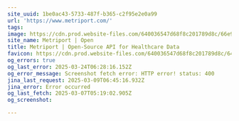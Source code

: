 ```yaml
---
site_uuid: 1be0ac43-5733-487f-b365-c2f95e2e0a99
url: 'https://www.metriport.com/'
tags: 
image: https://cdn.prod.website-files.com/640036547d68f8c201789d8c/66e9fec5ff00b3f180f9e116_2024WebsiteOG.png
site_name: Metriport | Open
title: Metriport | Open-Source API for Healthcare Data
favicon: https://cdn.prod.website-files.com/640036547d68f8c201789d8c/640048b70539cf55188c2d93_JustLogo%2032.png
og_errors: true
og_last_error: 2025-03-24T06:28:16.152Z
og_error_message: Screenshot fetch error: HTTP error! status: 400
jina_last_request: 2025-03-09T06:45:16.932Z
jina_error: Error occurred
og_last_fetch: 2025-03-07T05:19:02.905Z
og_screenshot: 

---
```


